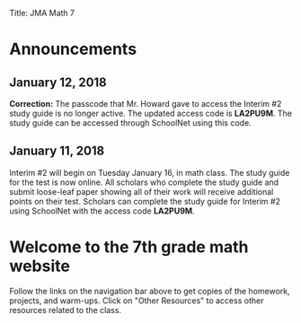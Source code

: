 Title: JMA Math 7

# Announcements

## January 12, 2018

**Correction:** The passcode that Mr. Howard gave to access the Interim #2 study guide is no longer active. The updated access code is **LA2PU9M**. The study guide can be accessed through SchoolNet using this code.

## January 11, 2018

Interim #2 will begin on Tuesday January 16, in math class. The study guide for the test is now online. All scholars who complete the study guide and submit loose-leaf paper showing all of their work will receive additional points on their test. Scholars can complete the study guide for Interim #2 using SchoolNet with the access code **LA2PU9M**.


# Welcome to the 7th grade math website 

Follow the links on the navigation bar above to get copies of the homework, projects, and warm-ups. Click on "Other Resources" to access other resources related to the class.


